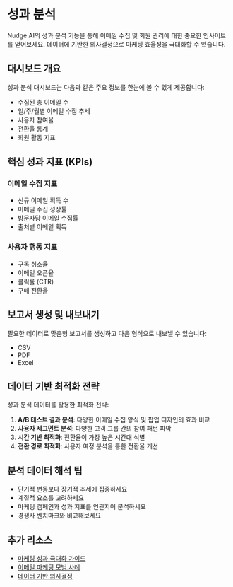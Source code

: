 # 성과 분석

Nudge AI의 성과 분석 기능을 통해 이메일 수집 및 회원 관리에 대한 중요한 인사이트를 얻어보세요. 데이터에 기반한 의사결정으로 마케팅 효율성을 극대화할 수 있습니다.

## 대시보드 개요

성과 분석 대시보드는 다음과 같은 주요 정보를 한눈에 볼 수 있게 제공합니다:

- 수집된 총 이메일 수
- 일/주/월별 이메일 수집 추세
- 사용자 참여율
- 전환율 통계
- 회원 활동 지표

## 핵심 성과 지표 (KPIs)

### 이메일 수집 지표
- 신규 이메일 획득 수
- 이메일 수집 성장률
- 방문자당 이메일 수집률
- 출처별 이메일 획득

### 사용자 행동 지표
- 구독 취소율
- 이메일 오픈율
- 클릭률 (CTR)
- 구매 전환율

## 보고서 생성 및 내보내기

필요한 데이터로 맞춤형 보고서를 생성하고 다음 형식으로 내보낼 수 있습니다:
- CSV
- PDF
- Excel

## 데이터 기반 최적화 전략

성과 분석 데이터를 활용한 최적화 전략:

1. **A/B 테스트 결과 분석**: 다양한 이메일 수집 양식 및 팝업 디자인의 효과 비교
2. **사용자 세그먼트 분석**: 다양한 고객 그룹 간의 참여 패턴 파악
3. **시간 기반 최적화**: 전환율이 가장 높은 시간대 식별
4. **전환 경로 최적화**: 사용자 여정 분석을 통한 전환율 개선

## 분석 데이터 해석 팁

- 단기적 변동보다 장기적 추세에 집중하세요
- 계절적 요소를 고려하세요
- 마케팅 캠페인과 성과 지표를 연관지어 분석하세요
- 경쟁사 벤치마크와 비교해보세요

## 추가 리소스

- [마케팅 성과 극대화 가이드](/ko/analytics-management/marketing-optimization)
- [이메일 마케팅 모범 사례](/ko/features-integration/email-marketing)
- [데이터 기반 의사결정](/ko/analytics-management/data-driven-decisions) 